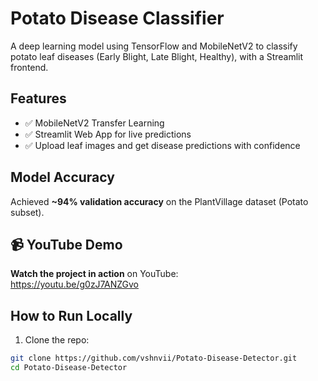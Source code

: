 # Potato Disease Classifier 

A deep learning model using TensorFlow and MobileNetV2 to classify potato leaf diseases (Early Blight, Late Blight, Healthy), with a Streamlit frontend.

##  Features
- ✅ MobileNetV2 Transfer Learning
- ✅ Streamlit Web App for live predictions
- ✅ Upload leaf images and get disease predictions with confidence

##  Model Accuracy
Achieved **~94% validation accuracy** on the PlantVillage dataset (Potato subset).

## 📹 YouTube Demo

 **Watch the project in action** on YouTube:  
 https://youtu.be/g0zJ7ANZGvo

##  How to Run Locally

1. Clone the repo:
```bash
git clone https://github.com/vshnvii/Potato-Disease-Detector.git
cd Potato-Disease-Detector

